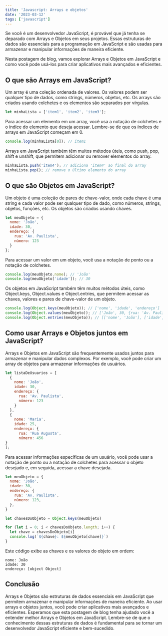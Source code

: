 ```yaml
---
title: 'Javascript: Arrays e objetos'
date: '2023-03-12'
tags: ['javascript']
---
```


Se você é um desenvolvedor JavaScript, é provável que já tenha se deparado com Arrays e Objetos em seus projetos. Essas estruturas de dados são essenciais para a programação em JavaScript e são usadas para armazenar e manipular informações de maneira eficiente.

Nesta postagem de blog, vamos explorar Arrays e Objetos em JavaScript e como você pode usá-los para criar aplicativos mais avançados e eficientes.

## O que são Arrays em JavaScript?

Um array é uma coleção ordenada de valores. Os valores podem ser qualquer tipo de dados, como strings, números, objetos, etc. Os arrays são criados usando colchetes e os elementos são separados por vírgulas.

```JavaScript
let minhaLista = ['item1', 'item2', 'item3'];

```

Para acessar um elemento em um array, você usa a notação de colchetes e o índice do elemento que deseja acessar. Lembre-se de que os índices de arrays em JavaScript começam em 0.

```JavaScript
console.log(minhaLista[0]); // item1

```

Arrays em JavaScript também têm muitos métodos úteis, como push, pop, shift e unshift, que permitem adicionar ou remover elementos do array.

```JavaScript
minhaLista.push('item4'); // adiciona 'item4' ao final do array
minhaLista.pop(); // remove o último elemento do array

```

## O que são Objetos em JavaScript?

Um objeto é uma coleção de pares de chave-valor, onde cada chave é uma string e cada valor pode ser qualquer tipo de dado, como números, strings, objetos, funções, etc. Os objetos são criados usando chaves.

```JavaScript
let meuObjeto = {
  nome: 'João',
  idade: 30,
  endereço: {
    rua: 'Av. Paulista',
    número: 123
  }
};

```

Para acessar um valor em um objeto, você usa a notação de ponto ou a notação de colchetes.

```JavaScript
console.log(meuObjeto.nome); // 'João'
console.log(meuObjeto['idade']); // 30

```

Os objetos em JavaScript também têm muitos métodos úteis, como Object.keys, Object.values e Object.entries, que permitem acessar as chaves, valores e pares de chave-valor de um objeto.

```JavaScript
console.log(Object.keys(meuObjeto)); // ['nome', 'idade', 'endereço']
console.log(Object.values(meuObjeto)); // ['João', 30, {rua: 'Av. Paulista', número: 123}]
console.log(Object.entries(meuObjeto)); // [['nome', 'João'], ['idade', 30], ['endereço', {rua: 'Av. Paulista', número: 123}]]

```

## Como usar Arrays e Objetos juntos em JavaScript?

Arrays e Objetos em JavaScript são frequentemente usados juntos para armazenar e manipular dados complexos. Por exemplo, você pode criar um array de objetos para armazenar informações de usuários.

```JavaScript
let listaDeUsuarios = [
  {
    nome: 'João',
    idade: 30,
    endereço: {
      rua: 'Av. Paulista',
      número: 123
    }
  },
  {
    nome: 'Maria',
    idade: 25,
    endereço: {
      rua: 'Rua Augusta',
      número: 456
}
];
```

Para acessar informações específicas de um usuário, você pode usar a notação de ponto ou a notação de colchetes para acessar o objeto desejado e, em seguida, acessar a chave desejada.

```javascript
let meuObjeto = {
  nome: 'João',
  idade: 30,
  endereço: {
    rua: 'Av. Paulista',
    número: 123,
  },
}

let chavesDoObjeto = Object.keys(meuObjeto)

for (let i = 0; i < chavesDoObjeto.length; i++) {
  let chave = chavesDoObjeto[i]
  console.log(`${chave}: ${meuObjeto[chave]}`)
}
```

Este código exibe as chaves e os valores do objeto em ordem:

```shell
nome: João
idade: 30
endereço: [object Object]
```

## Conclusão

Arrays e Objetos são estruturas de dados essenciais em JavaScript que permitem armazenar e manipular informações de maneira eficiente. Ao usar arrays e objetos juntos, você pode criar aplicativos mais avançados e eficientes. Esperamos que esta postagem de blog tenha ajudado você a entender melhor Arrays e Objetos em JavaScript. Lembre-se de que o conhecimento dessas estruturas de dados é fundamental para se tornar um desenvolvedor JavaScript eficiente e bem-sucedido.

